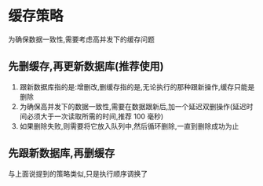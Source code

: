 ﻿# 缓存策略

为确保数据一致性,需要考虑高并发下的缓存问题

## 先删缓存,再更新数据库(推荐使用)

1. 跟新数据库指的是:增删改,删缓存指的是,无论执行的那种跟新操作,缓存只能是删除
2. 为确保高并发下的数据一致性,需要在数据跟新后,加一个延迟双删操作(延迟时间必须大于一次读取所需的时间,推荐 100 毫秒)
3. 如果删除失败,则需要将它放入队列中,然后循环删除,一直到删除成功为止

## 先跟新数据库,再删缓存

与上面说提到的策略类似,只是执行顺序调换了
